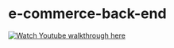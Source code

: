 # e-commerce-back-end

[![Watch Youtube walkthrough here](https://img.youtube.com/vi/Bp4ctwUhpww/0.jpg)](https://www.youtube.com/watch?v=Bp4ctwUhpww)

